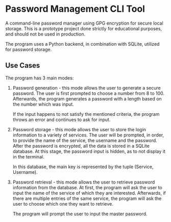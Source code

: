 # Password Management CLI Tool

A command-line password manager using GPG encryption for secure local storage. This is a prototype project done strictly for educational purposes, and should not be used in production.

The program uses a Python backend, in combination with SQLite, utilized for password storage.

## Use Cases

The program has 3 main modes:

1. Password generation - this mode allows the user to generate a secure password. The user is first prompted to choose a number from 8 to 100. Afterwards, the program generates a password with a length based on the number which was input.

   If the input happens to not satisfy the mentioned criteria, the program throws an error and continues to ask for input.

2. Password storage - this mode allows the user to store the login information to a variety of services. The user will be prompted, in order, to provide the name of the service, the username and the password. After the password is encrypted, all the data is stored in a SQLite database. At this stage, the password input is hidden, as to not display it in the terminal. 
  
   In this database, the main key is represented by the tuple (Service, Username).

3. Password retrieval - this mode allows the user to retrieve password information from the database. At first, the program will ask the user to input the name of the service of which they are interested. Afterwards, if there are multiple entries of the same service, the program will ask the user to choose which one they want to retrieve.

   The program will prompt the user to input the master password. 
